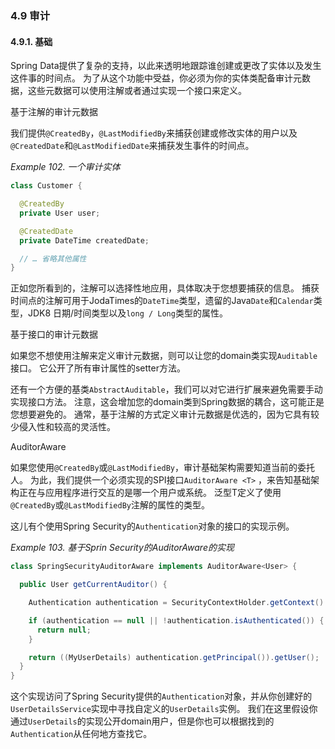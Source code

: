 ### 4.9 审计

#### 4.9.1. 基础

Spring Data提供了复杂的支持，以此来透明地跟踪谁创建或更改了实体以及发生这件事的时间点。 为了从这个功能中受益，你必须为你的实体类配备审计元数据，这些元数据可以使用注解或者通过实现一个接口来定义。

基于注解的审计元数据

我们提供`@CreatedBy`，`@LastModifiedBy`来捕获创建或修改实体的用户以及`@CreatedDate`和`@LastModifiedDate`来捕获发生事件的时间点。

*Example 102. 一个审计实体*

```java
class Customer {

  @CreatedBy
  private User user;

  @CreatedDate
  private DateTime createdDate;

  // … 省略其他属性
}
```

正如您所看到的，注解可以选择性地应用，具体取决于您想要捕获的信息。 捕获时间点的注解可用于JodaTimes的`DateTime`类型，遗留的Java`Date`和`Calendar`类型，JDK8 日期/时间类型以及`long / Long`类型的属性。

基于接口的审计元数据

如果您不想使用注解来定义审计元数据，则可以让您的domain类实现`Auditable`接口。 它公开了所有审计属性的setter方法。

还有一个方便的基类`AbstractAuditable`，我们可以对它进行扩展来避免需要手动实现接口方法。 注意，这会增加您的domain类到Spring数据的耦合，这可能正是您想要避免的。 通常，基于注解的方式定义审计元数据是优选的，因为它具有较少侵入性和较高的灵活性。

AuditorAware

如果您使用`@CreatedBy`或`@LastModifiedBy`，审计基础架构需要知道当前的委托人。 为此，我们提供一个必须实现的SPI接口`AuditorAware <T>` ，来告知基础架构正在与应用程序进行交互的是哪一个用户或系统。 泛型T定义了使用`@CreatedBy`或`@LastModifiedBy`注解的属性的类型。

这儿有个使用Spring Security的`Authentication`对象的接口的实现示例。


*Example 103. 基于Sprin Security的AuditorAware的实现*

```java
class SpringSecurityAuditorAware implements AuditorAware<User> {

  public User getCurrentAuditor() {

    Authentication authentication = SecurityContextHolder.getContext().getAuthentication();

    if (authentication == null || !authentication.isAuthenticated()) {
      return null;
    }

    return ((MyUserDetails) authentication.getPrincipal()).getUser();
  }
}
```

这个实现访问了Spring Security提供的`Authentication`对象，并从你创建好的`UserDetailsService`实现中寻找自定义的`UserDetails`实例。 我们在这里假设你通过`UserDetails`的实现公开domain用户，但是你也可以根据找到的`Authentication`从任何地方查找它。


